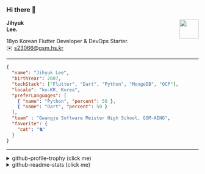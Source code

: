 ### Hi there 👋
<img src="https://github.githubassets.com/images/mona-loading-default.gif" width="50px" align="right">
</a>

**Jihyuk\
Lee.**

18yo Korean Flutter Developer & DevOps Starter.\
✉️ <s23066@gsm.hs.kr>

---

```json
{
  "name": "Jihyuk Lee",
  "birthYear": 2007,
  "techStack": ["Flutter", "Dart", "Python", "MongoDB", "OCP"],
  "locale": "ko-KR, Korea",
  "preferLanguages": [
    { "name": "Python", "percent": 50 },
    { "name": "Dart", "percent": 50 }
  ],
  "team" : "Gwangju Software Meister High School, GSM-AING",
  "favorite": {
    "cat": "🐈"
  }
}
```
---
<details>
  <summary>github-profile-trophy (click me)</summary>
  
![](https://github-profile-trophy.vercel.app/?username=withJihyuk&row=1&column=8&theme=nord)
  
</details>
<details>
  <summary>github-readme-stats (click me)</summary>
  
<!--START_SECTION:waka-->
![Code Time](http://img.shields.io/badge/Code%20Time-505%20hrs%2040%20mins-blue)

![Lines of code](https://img.shields.io/badge/%EC%A0%80%EB%8A%94%20%EC%97%AC%ED%83%9C%EA%B9%8C%EC%A7%80%20-409.7%20thousand%20%EC%A4%84%EC%9D%98%20%EC%BD%94%EB%93%9C%EB%A5%BC%20%EC%9E%91%EC%84%B1%ED%96%88%EC%96%B4%EC%9A%94.-blue)

**저는 저녁형 인간이에요. 🦉** 

```text
🌞 아침                     178 commits         ████░░░░░░░░░░░░░░░░░░░░░   14.18 % 
🌆 낮　                     411 commits         ████████░░░░░░░░░░░░░░░░░   32.75 % 
🌃 저녁                     488 commits         ██████████░░░░░░░░░░░░░░░   38.88 % 
🌙 밤　                     178 commits         ████░░░░░░░░░░░░░░░░░░░░░   14.18 % 
```


📊 **저는 이번주를 이렇게 시간을 보냈어요.** 

```text
🕑︎ Timezone: Asia/Seoul

💬 프로그래밍 언어들: 
Kotlin                   2 hrs 33 mins       ██████████████████░░░░░░░   71.93 % 
Dart                     18 mins             ██░░░░░░░░░░░░░░░░░░░░░░░   08.52 % 
Text                     14 mins             ██░░░░░░░░░░░░░░░░░░░░░░░   06.76 % 
XML                      8 mins              █░░░░░░░░░░░░░░░░░░░░░░░░   04.08 % 
JavaScript               7 mins              █░░░░░░░░░░░░░░░░░░░░░░░░   03.60 % 

🔥 에디터들: 
Android Studio           3 hrs 1 min         █████████████████████░░░░   84.99 % 
VS Code                  31 mins             ████░░░░░░░░░░░░░░░░░░░░░   15.01 % 

💻 운영 체제들: 
Mac                      3 hrs 33 mins       █████████████████████████   100.00 % 
```


 Last Updated on 22/09/2024 18:44:30 UTC
<!--END_SECTION:waka-->

</details>

</div>

